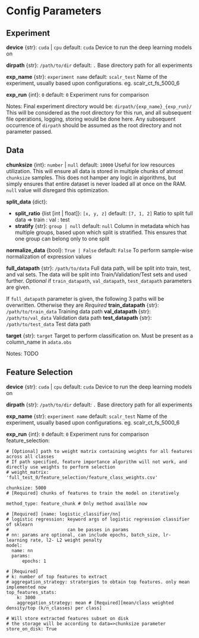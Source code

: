 
# Config Parameters

## Experiment
**device** {str}: `cuda` | `cpu`
default: `cuda`
Device to run the deep learning models on

**dirpath** {str}: `/path/to/dir`
default: `.`
Base directory path for all experiments

**exp_name** {str}: `experiment name`
default: `scalr_test`
Name of the experiment, usually based upon configurations.
eg. scalr_ct_fs_5000_6

**exp_run** {int}: `0`
default: `0`
Experiment runs for comparison

Notes:
Final experiment directory would be: `dirpath/{exp_name}_{exp_run}/`
This will be considered as the root directory for this run, and all subsequent file operations, logging, storing would be done here. Any subsequent occurrence of `dirpath` should be assumed as the root directory and not parameter passed.

## Data
**chunksize** {int}: `number` | `null`
default: `10000`
Useful for low resources utilization. This will ensure all data is stored in multiple chunks of atmost `chunksize` samples. This does not hamper any logic in algorithms, but simply ensures that entire dataset is never loaded all at once on the RAM.
`null` value will disregard this optimization. 

**split_data** {dict}:
- **split_ratio** {list [int | float]}: `[x, y, z]`
default: `[7, 1, 2]`
Ratio to split full data => train : val : test
- **stratify** {str}: `group | null`
default: `null`
Column in metadata which has multiple groups, based upon which split is stratified. This ensures that one group can belong only to one split


**normalize_data** {bool}: `True | False`
default: `False`
To perform sample-wise normalization of expression values

**full_datapath** {str}: `/path/to/data`
Full data path, will be split into train, test, and val sets.
The data will be split into Train/Validation/Test sets and used further. 
*Optional* if  `train_datapath`, `val_datapath`, `test_datapath` parameters are given.

If `full_datapath` parameter is given, the following 3 paths will be overwritten. Otherwise they are *Required*
**train_datapath** {str}: `/path/to/train_data`
Training data path
**val_datapath** {str}: `/path/to/val_data`
Validation data path
**test_datapath** {str}: `/path/to/test_data`
Test data path

**target** {str}: `target`
Target to perform classification on. Must be present as a column_name in `adata.obs`

Notes:
TODO

## Feature Selection
**device** {str}: `cuda` | `cpu`
default: `cuda`
Device to run the deep learning models on

**dirpath** {str}: `/path/to/dir`
default: `.`
Base directory path for all experiments

**exp_name** {str}: `experiment name`
default: `scalr_test`
Name of the experiment, usually based upon configurations.
eg. scalr_ct_fs_5000_6

**exp_run** {int}: `0`
default: `0`
Experiment runs for comparison
feature_selection:

    # [Optional] path to weight matrix containing weights for all features across all classes
    # If path specified, feature importance algorithm will not work, and directly use weights to perform selection
    # weight_matrix: 'full_test_0/feature_selection/feature_class_weights.csv'

    chunksize: 5000
    # [Required] chunks of features to train the model on iteratively

    method_type: feature_chunk # Only method availble now

    # [Required] [name: logistic_classifier/nn]
    # logistic regression: keyword args of logistic regression classifier of sklearn
    #                      can be passes in params
    # nn: params are optional, can include epochs, batch_size, lr- learning rate, l2- L2 weight penalty
    model:
      name: nn
      params:
          epochs: 1

    # [Required]
    # k: number of top features to extract
    # aggregation_strategy: stratergies to obtain top features. only mean implemented now
    top_features_stats:
        k: 3000
        aggregation_strategy: mean # [Required][mean/class weighted density/top (k/n_classes) per class]

    # Will store extracted features subset on disk
    # the storage will be according to data=>chunksize parameter
    store_on_disk: True

